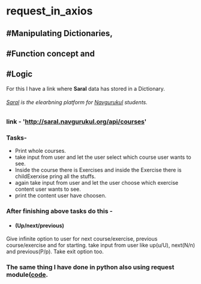 # request_in_axios
## #Manipulating Dictionaries,
## #Function concept and 
## #Logic

For this I have a link where **Saral** data has stored in a Dictionary. 
###### [Saral](http://saral.navgurukul.org/home) is the elearbning platform for [Navgurukul](https://navgurukul.org/) students. 

### link - 'http://saral.navgurukul.org/api/courses'

### Tasks-
- Print whole courses. 
- take input from user and let the user select which course user wants to see.
- Inside the course there is Exercises and inside the Exercise there is childExerxise pring all the stuffs.
- again take input from user and let the user choose which exercise content user wants to see.
- print the content user have choosen.

### After finishing above tasks do this -
- #### (Up/next/previous) 
Give infinite option to user for next course/exercise, previous course/exercise and for starting. take input from user like up(u/U), next(N/n) and previous(P/p).
Take exit option too.

### The same thing I have done in python also using request module([code](https://github.com/ravinaNG/request_in_python).
